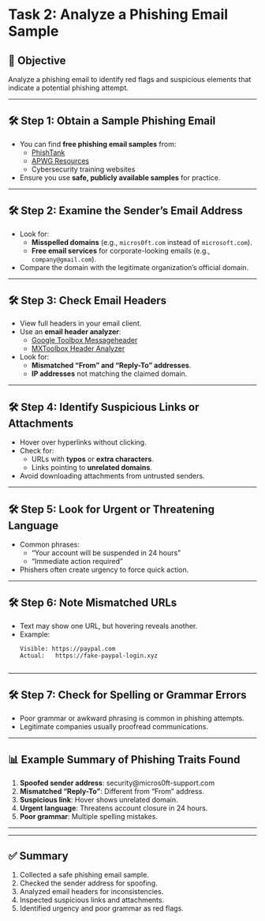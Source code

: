 <h1>Task 2: Analyze a Phishing Email Sample</h1>

<h2>🎯 Objective</h2>
<p>Analyze a phishing email to identify red flags and suspicious elements that indicate a potential phishing attempt.</p>

<hr>

<h2>🛠 Step 1: Obtain a Sample Phishing Email</h2>
<ul>
    <li>You can find <strong>free phishing email samples</strong> from:
        <ul>
            <li><a href="https://www.phishtank.com/">PhishTank</a></li>
            <li><a href="https://apwg.org/resources/">APWG Resources</a></li>
            <li>Cybersecurity training websites</li>
        </ul>
    </li>
    <li>Ensure you use <strong>safe, publicly available samples</strong> for practice.</li>
</ul>

<hr>

<h2>🛠 Step 2: Examine the Sender’s Email Address</h2>
<ul>
    <li>Look for:
        <ul>
            <li><strong>Misspelled domains</strong> (e.g., <code>micros0ft.com</code> instead of <code>microsoft.com</code>).</li>
            <li><strong>Free email services</strong> for corporate-looking emails (e.g., <code>company@gmail.com</code>).</li>
        </ul>
    </li>
    <li>Compare the domain with the legitimate organization’s official domain.</li>
</ul>

<hr>

<h2>🛠 Step 3: Check Email Headers</h2>
<ul>
    <li>View full headers in your email client.</li>
    <li>Use an <strong>email header analyzer</strong>:
        <ul>
            <li><a href="https://toolbox.googleapps.com/apps/messageheader/">Google Toolbox Messageheader</a></li>
            <li><a href="https://mxtoolbox.com/EmailHeaders.aspx">MXToolbox Header Analyzer</a></li>
        </ul>
    </li>
    <li>Look for:
        <ul>
            <li><strong>Mismatched “From” and “Reply-To” addresses</strong>.</li>
            <li><strong>IP addresses</strong> not matching the claimed domain.</li>
        </ul>
    </li>
</ul>

<hr>

<h2>🛠 Step 4: Identify Suspicious Links or Attachments</h2>
<ul>
    <li>Hover over hyperlinks without clicking.</li>
    <li>Check for:
        <ul>
            <li>URLs with <strong>typos</strong> or <strong>extra characters</strong>.</li>
            <li>Links pointing to <strong>unrelated domains</strong>.</li>
        </ul>
    </li>
    <li>Avoid downloading attachments from untrusted senders.</li>
</ul>

<hr>

<h2>🛠 Step 5: Look for Urgent or Threatening Language</h2>
<ul>
    <li>Common phrases:
        <ul>
            <li>“Your account will be suspended in 24 hours”</li>
            <li>“Immediate action required”</li>
        </ul>
    </li>
    <li>Phishers often create urgency to force quick action.</li>
</ul>

<hr>

<h2>🛠 Step 6: Note Mismatched URLs</h2>
<ul>
    <li>Text may show one URL, but hovering reveals another.</li>
    <li>Example:
        <pre><code>Visible: https://paypal.com
Actual:   https://fake-paypal-login.xyz
        </code></pre>
    </li>
</ul>

<hr>

<h2>🛠 Step 7: Check for Spelling or Grammar Errors</h2>
<ul>
    <li>Poor grammar or awkward phrasing is common in phishing attempts.</li>
    <li>Legitimate companies usually proofread communications.</li>
</ul>

<hr>

<h2>📊 Example Summary of Phishing Traits Found</h2>
<ol>
    <li><strong>Spoofed sender address</strong>: security@micros0ft-support.com</li>
    <li><strong>Mismatched “Reply-To”</strong>: Different from “From” address.</li>
    <li><strong>Suspicious link</strong>: Hover shows unrelated domain.</li>
    <li><strong>Urgent language</strong>: Threatens account closure in 24 hours.</li>
    <li><strong>Poor grammar</strong>: Multiple spelling mistakes.</li>
</ol>

<hr>

<hr>

<h2>✅ Summary</h2>
<ol>
    <li>Collected a safe phishing email sample.</li>
    <li>Checked the sender address for spoofing.</li>
    <li>Analyzed email headers for inconsistencies.</li>
    <li>Inspected suspicious links and attachments.</li>
    <li>Identified urgency and poor grammar as red flags.</li>
</ol>
